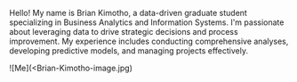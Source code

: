 Hello! My name is Brian Kimotho, a data-driven graduate student specializing in Business Analytics and Information Systems. I'm passionate about leveraging data to drive strategic decisions and process improvement. My experience includes conducting comprehensive analyses, developing predictive models, and managing projects effectively.



![Me](<Brian-Kimotho-image.jpg)
